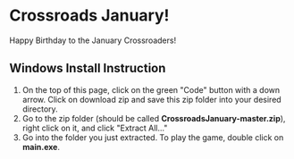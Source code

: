 # Crossroads January!

Happy Birthday to the January Crossroaders!

## Windows Install Instruction

1. On the top of this page, click on the green "Code" button with a down arrow. Click on download zip and save this zip folder into your desired directory.
2. Go to the zip folder (should be called **CrossroadsJanuary-master.zip**), right click on it, and click "Extract All..."
3. Go into the folder you just extracted. To play the game, double click on **main.exe**.
